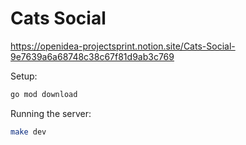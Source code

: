 # Cats Social

https://openidea-projectsprint.notion.site/Cats-Social-9e7639a6a68748c38c67f81d9ab3c769

Setup:
```sh
go mod download
```

Running the server:
```sh
make dev
```
